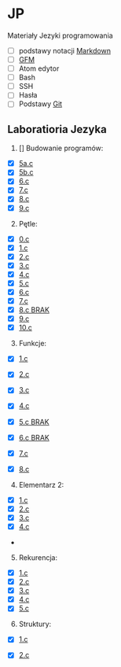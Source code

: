 # JP
Materiały Jezyki programowania
 - [ ] podstawy notacji [Markdown](https://daringfireball.net/projects/markdown/)
 - [ ] [GFM](https://help.github.com/articles/github-flavored-markdown/)
 - [ ] Atom edytor
 - [ ] Bash
 - [ ] SSH 
 - [ ] Hasła
 - [ ] Podstawy [Git](https://git-scm.com/book/en/v2)

## Laboratioria Jezyka
 1. [] Budowanie programów:

* [x] [5a.c](https://github.com/agencel/laboratiora/blob/master/5a.c)
* [x] [5b.c](https://github.com/agencel/laboratiora/blob/master/5b.c)
* [x] [6.c](https://github.com/agencel/laboratiora/blob/master/6.c)
* [x] [7.c](https://github.com/agencel/laboratiora/blob/master/7.c)
* [x] [8.c](https://github.com/agencel/laboratiora/blob/master/8.c)
* [x] [9.c](https://github.com/agencel/laboratiora/blob/master/9.c)

2. Pętle:

* [x] [0.c](https://github.com/agencel/laboratiora/blob/master/01.c)
* [x] [1.c](https://github.com/agencel/laboratiora/blob/master/1.c)
* [x] [2.c](https://github.com/agencel/laboratiora/blob/master/2.c)
* [x] [3.c](https://github.com/agencel/laboratiora/blob/master/3.c)
* [x] [4.c](https://github.com/agencel/laboratiora/blob/master/4.c)
* [x] [5.c](https://github.com/agencel/laboratiora/blob/master/5.c)
* [x] [6.c](https://github.com/agencel/laboratiora/blob/master/61.c)
* [x] [7.c](https://github.com/agencel/laboratiora/blob/master/71.c)
* [x] [8.c BRAK](petle/8.c)
* [x] [9.c](https://github.com/agencel/laboratiora/blob/master/91.c)
* [x] [10.c](https://github.com/agencel/laboratiora/blob/master/10.c)

3.  Funkcje:
* [x] [1.c](https://github.com/agencel/laboratiora/blob/master/11.c)
* [x] [2.c](https://github.com/agencel/laboratiora/blob/master/21.c)
* [x] [3.c](https://github.com/agencel/laboratiora/blob/master/31.c)
* [x] [4.c](https://github.com/agencel/laboratiora/blob/master/41.c)
* [x] [5.c BRAK](funkcje/5.c)
* [x] [6.c BRAK](funkcje/6.c)
* [x] [7.c](https://github.com/agencel/laboratiora/blob/master/711.c)
* [x] [8.c](https://github.com/agencel/laboratiora/blob/master/811.c)


4.  Elementarz 2:
* [x] [1.c](https://github.com/agencel/laboratiora/blob/master/111.c)
* [x] [2.c](https://github.com/agencel/laboratiora/blob/master/211.c)
* [x] [3.c](https://github.com/agencel/laboratiora/blob/master/311.c)
* [x] [4.c](https://github.com/agencel/laboratiora/blob/master/411.c)
* 
5. Rekurencja:
* [x] [1.c](https://github.com/agencel/laboratiora/blob/master/1111.c)
* [x] [2.c](https://github.com/agencel/laboratiora/blob/master/2111.c)
* [x] [3.c](https://github.com/agencel/laboratiora/blob/master/3111.c)
* [x] [4.c](https://github.com/agencel/laboratiora/blob/master/4111.c)
* [x] [5.c](https://github.com/agencel/laboratiora/blob/master/51112)
6. Struktury:
* [x] [1.c](https://github.com/agencel/laboratiora/blob/master/1211)
* [x] [2.c](https://github.com/agencel/laboratiora/blob/master/2.12.c)

 

